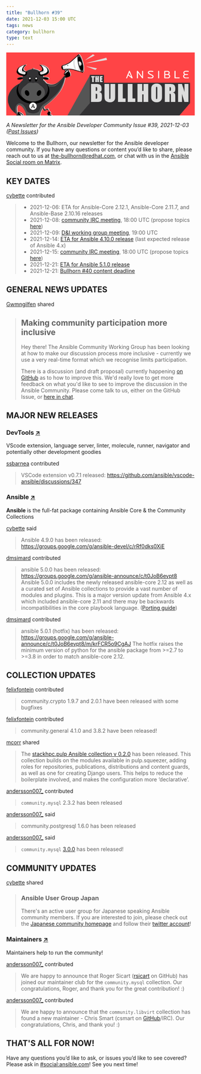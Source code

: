 ```yaml
---
title: "Bullhorn #39"
date: 2021-12-03 15:00 UTC
tags: news
category: bullhorn
type: text
---
```


![Ansible Bullhorn banner](/images/bullhorn-banner-mango.png)

*A Newsletter for the Ansible Developer Community*
*Issue #39, 2021-12-03 ([Past Issues](https://us19.campaign-archive.com/home/?u=56d874e027110e35dea0e03c1&id=d6635f5420))*

Welcome to the Bullhorn, our newsletter for the Ansible developer community. If you have any questions or content you’d like to share, please reach out to us at the-bullhorn@redhat.com, or chat with us in the [Ansible Social room on Matrix](https://matrix.to/#/#social:ansible.com).

<!-- TEASER_END -->

## KEY DATES

[cybette](https://matrix.to/#/@cybette:ansible.im) contributed

> * 2021-12-06: ETA for Ansible-Core 2.12.1, Ansible-Core 2.11.7, and Ansible-Base 2.10.16 releases
> * 2021-12-08: [community IRC meeting](https://github.com/ansible/community/issues/539), 18:00 UTC (propose topics [here](https://github.com/ansible-community/community-topics/issues))
> * 2021-12-09: [D&I working group meeting](https://github.com/ansible/community/issues/577), 19:00 UTC
> * 2021-12-14: [ETA for Ansible 4.10.0 release](https://docs.ansible.com/ansible/devel/roadmap/COLLECTIONS_4.html) (last expected release of Ansible 4.x)
> * 2021-12-15: [community IRC meeting](https://github.com/ansible/community/issues/539), 18:00 UTC (propose topics [here](https://github.com/ansible-community/community-topics/issues))
> * 2021-12-21: [ETA for Ansible 5.1.0 release](https://docs.ansible.com/ansible/devel/roadmap/COLLECTIONS_5.html)
> * 2021-12-21: [Bullhorn #40 content deadline](https://github.com/ansible/community/issues/546)

## GENERAL NEWS UPDATES

[Gwmngilfen](https://matrix.to/#/@gwmngilfen:ansible.im) shared

> ## Making community participation more inclusive
> 
> Hey there! The Ansible Community Working Group has been looking at how to make our discussion process more inclusive - currently we use a very real-time format which we recognise limits participation.
> 
> There is a discussion (and draft proposal) currently happening [on GitHub](https://github.com/ansible-community/community-topics/issues/38) as to how to improve this. We'd really love to get more feedback on what you'd like to see to improve the discussion in the Ansible Community. Please come talk to us, either on the GitHub Issue, or [here in chat](https://matrix.to/#/#social:ansible.com).

## MAJOR NEW RELEASES

### DevTools [↗](https://github.com/ansible/vscode-ansible)

VScode extension, language server, linter, molecule, runner, navigator and potentially other development goodies

[ssbarnea](https://matrix.to/#/@ssbarnea:matrix.org) contributed

> VSCode extension v0.7.1 released: https://github.com/ansible/vscode-ansible/discussions/347

### Ansible [↗](https://github.com/ansible-collections)

**Ansible** is the full-fat package containing Ansible Core & the Community Collections

[cybette](https://matrix.to/#/@cybette:ansible.im) said

> Ansible 4.9.0 has been released: https://groups.google.com/g/ansible-devel/c/rRf0dks0XiE

[dmsimard](https://matrix.to/#/@dmsimard:libera.chat) contributed

> ansible 5.0.0 has been released: https://groups.google.com/g/ansible-announce/c/t0JoB6evpt8
> Ansible 5.0.0 includes the newly released ansible-core 2.12 as well as a curated set of Ansible collections to provide a vast number of modules and plugins.
> This is a major version update from Ansible 4.x which included ansible-core 2.11 and there may be backwards incompatibilities in the core playbook language. ([Porting guide](https://docs.ansible.com/ansible/devel/porting_guides/porting_guide_5.html))

[dmsimard](https://matrix.to/#/@dmsimard:libera.chat) contributed

> ansible 5.0.1 (hotfix) has been released: https://groups.google.com/g/ansible-announce/c/t0JoB6evpt8/m/krFCR5o9CgAJ
> The hotfix raises the minimum version of python for the ansible package from >=2.7 to >=3.8 in order to match ansible-core 2.12.

## COLLECTION UPDATES

[felixfontein](https://matrix.to/#/@felixfontein:libera.chat) contributed

> community.crypto 1.9.7 and 2.0.1 have been released with some bugfixes

[felixfontein](https://matrix.to/#/@felixfontein:libera.chat) contributed

> community.general 4.1.0 and 3.8.2 have been released!

[mcorr](https://matrix.to/#/@mcorr:matrix.org) shared

> The [stackhpc.pulp Ansible collection v 0.2.0](https://galaxy.ansible.com/stackhpc/pulp) has been released.  This collection builds on the modules available in pulp.squeezer, adding roles for repositories, publications, distributions and content guards, as well as one for creating Django users. This helps to reduce the boilerplate involved, and makes the configuration more ‘declarative’.

[andersson007_](https://matrix.to/#/@andersson007_:matrix.org) contributed

> `community.mysql` 2.3.2 has been released

[andersson007_](https://matrix.to/#/@andersson007_:matrix.org) said

> community.postgresql 1.6.0 has been released

[andersson007_](https://matrix.to/#/@andersson007_:matrix.org) said

> `community.mysql` [3.0.0](https://github.com/ansible-collections/community.mysql/blob/main/changelogs/CHANGELOG.rst) has been released!

## COMMUNITY UPDATES

[cybette](https://matrix.to/#/@cybette:ansible.im) shared

> ### Ansible User Group Japan
> 
> There's an active user group for Japanese speaking Ansible community members. If you are interested to join, please check out the [Japanese community homepage](https://ansible-users.connpass.com/) and follow their [twitter account](https://twitter.com/angrypotato_jp)!

### Maintainers [↗](https://github.com/ansible-community)

Maintainers help to run the community!

[andersson007_](https://matrix.to/#/@andersson007_:matrix.org) contributed

> We are happy to announce that Roger Sicart ([rsicart](https://github.com/rsicart) on GitHub) has joined our maintainer club for the `community.mysql` collection. Our congratulations, Roger, and thank you for the great contribution! :)

[andersson007_](https://matrix.to/#/@andersson007_:matrix.org) contributed

> We are happy to announce that the `community.libvirt` collection has found a new maintainer - Chris Smart (csmart on [GitHub](https://github.com/csmart)/IRC). Our congratulations, Chris, and thank you! :)

## THAT'S ALL FOR NOW!

Have any questions you’d like to ask, or issues you’d like to see covered? Please ask in [#social:ansible.com](https://matrix.to/#/#social:ansible.com)! See you next time!
